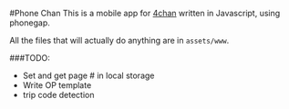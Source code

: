 #Phone Chan
This is a mobile app for [4chan](http://4chan.org) written in Javascript, using phonegap.

All the files that will actually do anything are in `assets/www`.

###TODO:
- Set and get page # in local storage
- Write OP template
- trip code detection 
